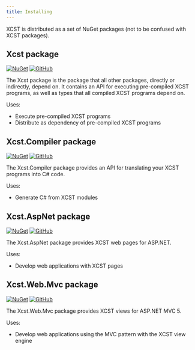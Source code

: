 ```yaml
---
title: Installing
---
```

XCST is distributed as a set of NuGet packages (not to be confused with XCST packages).

Xcst package
------------
[![NuGet](https://img.shields.io/nuget/v/Xcst.svg?label=Xcst)](https://www.nuget.org/packages/Xcst)
[![GitHub](https://img.shields.io/github/stars/maxtoroq/XCST.svg?style=social&label=Star)](https://github.com/maxtoroq/XCST)

The Xcst package is the package that all other packages, directly or indirectly, depend on. It contains an API for executing pre-compiled XCST programs, as well as types that all compiled XCST programs depend on.

Uses:

- Execute pre-compiled XCST programs
- Distribute as dependency of pre-compiled XCST programs

Xcst.Compiler package
---------------------
[![NuGet](https://img.shields.io/nuget/v/Xcst.Compiler.svg?label=Xcst.Compiler)](https://www.nuget.org/packages/Xcst.Compiler)
[![GitHub](https://img.shields.io/github/stars/maxtoroq/XCST.svg?style=social&label=Star)](https://github.com/maxtoroq/XCST)

The Xcst.Compiler package provides an API for translating your XCST programs into C# code.

Uses:

- Generate C# from XCST modules

Xcst.AspNet package
-------------------
[![NuGet](https://img.shields.io/nuget/v/Xcst.AspNet.svg?label=Xcst.AspNet)](https://www.nuget.org/packages/Xcst.AspNet)
[![GitHub](https://img.shields.io/github/stars/maxtoroq/XCST-a.svg?style=social&label=Star)](https://github.com/maxtoroq/XCST-a)

The Xcst.AspNet package provides XCST web pages for ASP.NET.

Uses:

- Develop web applications with XCST pages

Xcst.Web.Mvc package
--------------------
[![NuGet](https://img.shields.io/nuget/v/Xcst.Web.Mvc.svg?label=Xcst.Web.Mvc)](https://www.nuget.org/packages/Xcst.Web.Mvc)
[![GitHub](https://img.shields.io/github/stars/maxtoroq/XCST-a.svg?style=social&label=Star)](https://github.com/maxtoroq/XCST-a)

The Xcst.Web.Mvc package provides XCST views for ASP.NET MVC 5.

Uses:

- Develop web applications using the MVC pattern with the XCST view engine
